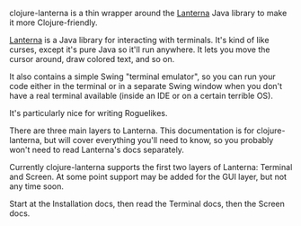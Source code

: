 clojure-lanterna is a thin wrapper around the [Lanterna][] Java library to make
it more Clojure-friendly.

[Lanterna][] is a Java library for interacting with terminals.  It's kind of
like curses, except it's pure Java so it'll run anywhere.  It lets you move the
cursor around, draw colored text, and so on.

It also contains a simple Swing "terminal emulator", so you can run your code
either in the terminal or in a separate Swing window when you don't have
a real terminal available (inside an IDE or on a certain terrible OS).

It's particularly nice for writing Roguelikes.

There are three main layers to Lanterna.  This documentation is for
clojure-lanterna, but will cover everything you'll need to know, so you probably
won't need to read Lanterna's docs separately.

Currently clojure-lanterna supports the first two layers of Lanterna: Terminal
and Screen.  At some point support may be added for the GUI layer, but not any
time soon.

Start at the Installation docs, then read the Terminal docs, then the Screen
docs.

[Lanterna]: https://code.google.com/p/lanterna/
